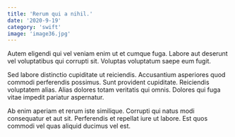 ```yaml
---
title: 'Rerum qui a nihil.'
date: '2020-9-19'
category: 'swift'
image: 'image36.jpg'
---
```


Autem eligendi qui vel veniam enim ut et cumque fuga. Labore aut deserunt vel voluptatibus qui corrupti sit. Voluptas voluptatum saepe eum fugit.
 Sed labore distinctio cupiditate ut reiciendis. Accusantium asperiores quod commodi perferendis possimus. Sunt provident cupiditate. Reiciendis voluptatem alias. Alias dolores totam veritatis qui omnis. Dolores qui fuga vitae impedit pariatur aspernatur.
 Ab enim aperiam et rerum iste similique. Corrupti qui natus modi consequatur et aut sit. Perferendis et repellat iure ut labore. Est quos commodi vel quas aliquid ducimus vel est.
